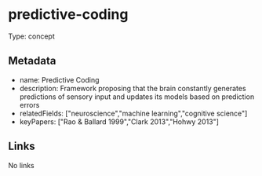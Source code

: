 # predictive-coding

Type: concept

## Metadata

- name: Predictive Coding
- description: Framework proposing that the brain constantly generates predictions of sensory input and updates its models based on prediction errors
- relatedFields: ["neuroscience","machine learning","cognitive science"]
- keyPapers: ["Rao & Ballard 1999","Clark 2013","Hohwy 2013"]

## Links

No links
